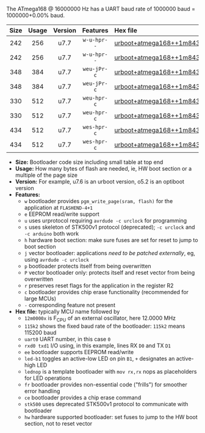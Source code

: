 The ATmega168 @ 16000000 Hz has a UART baud rate of 1000000 baud = 1000000+0.00% baud.

|Size|Usage|Version|Features|Hex file|
|:-:|:-:|:-:|:-:|:--|
|242|256|u7.7|`w-u-hpr--`|[urboot+atmega168++1m8432x++115k2_uart0_rxd0_txd1_led+b5_fr_hw.hex](https://raw.githubusercontent.com/stefanrueger/urboot.hex/main/mcus/atmega168/external_oscillator/fcpu++1m8432_Hz/br++115k2_bps/urboot+atmega168++1m8432x++115k2_uart0_rxd0_txd1_led+b5_fr_hw.hex)|
|242|256|u7.7|`w-u-hpr--`|[urboot+atmega168++1m8432x++115k2_uart0_rxd0_txd1_lednop_fr_hw.hex](https://raw.githubusercontent.com/stefanrueger/urboot.hex/main/mcus/atmega168/external_oscillator/fcpu++1m8432_Hz/br++115k2_bps/urboot+atmega168++1m8432x++115k2_uart0_rxd0_txd1_lednop_fr_hw.hex)|
|348|384|u7.7|`weu-jPr-c`|[urboot+atmega168++1m8432x++115k2_uart0_rxd0_txd1_ee_led+b5_fr_ce.hex](https://raw.githubusercontent.com/stefanrueger/urboot.hex/main/mcus/atmega168/external_oscillator/fcpu++1m8432_Hz/br++115k2_bps/urboot+atmega168++1m8432x++115k2_uart0_rxd0_txd1_ee_led+b5_fr_ce.hex)|
|348|384|u7.7|`weu-jPr-c`|[urboot+atmega168++1m8432x++115k2_uart0_rxd0_txd1_ee_lednop_fr_ce.hex](https://raw.githubusercontent.com/stefanrueger/urboot.hex/main/mcus/atmega168/external_oscillator/fcpu++1m8432_Hz/br++115k2_bps/urboot+atmega168++1m8432x++115k2_uart0_rxd0_txd1_ee_lednop_fr_ce.hex)|
|330|512|u7.7|`weu-hpr-c`|[urboot+atmega168++1m8432x++115k2_uart0_rxd0_txd1_ee_led+b5_fr_ce_hw.hex](https://raw.githubusercontent.com/stefanrueger/urboot.hex/main/mcus/atmega168/external_oscillator/fcpu++1m8432_Hz/br++115k2_bps/urboot+atmega168++1m8432x++115k2_uart0_rxd0_txd1_ee_led+b5_fr_ce_hw.hex)|
|330|512|u7.7|`weu-hpr-c`|[urboot+atmega168++1m8432x++115k2_uart0_rxd0_txd1_ee_lednop_fr_ce_hw.hex](https://raw.githubusercontent.com/stefanrueger/urboot.hex/main/mcus/atmega168/external_oscillator/fcpu++1m8432_Hz/br++115k2_bps/urboot+atmega168++1m8432x++115k2_uart0_rxd0_txd1_ee_lednop_fr_ce_hw.hex)|
|434|512|u7.7|`wes-hpr-c`|[urboot+atmega168++1m8432x++115k2_uart0_rxd0_txd1_ee_led+b5_fr_ce_stk500_hw.hex](https://raw.githubusercontent.com/stefanrueger/urboot.hex/main/mcus/atmega168/external_oscillator/fcpu++1m8432_Hz/br++115k2_bps/urboot+atmega168++1m8432x++115k2_uart0_rxd0_txd1_ee_led+b5_fr_ce_stk500_hw.hex)|
|434|512|u7.7|`wes-hpr-c`|[urboot+atmega168++1m8432x++115k2_uart0_rxd0_txd1_ee_lednop_fr_ce_stk500_hw.hex](https://raw.githubusercontent.com/stefanrueger/urboot.hex/main/mcus/atmega168/external_oscillator/fcpu++1m8432_Hz/br++115k2_bps/urboot+atmega168++1m8432x++115k2_uart0_rxd0_txd1_ee_lednop_fr_ce_stk500_hw.hex)|

- **Size:** Bootloader code size including small table at top end
- **Usage:** How many bytes of flash are needed, ie, HW boot section or a multiple of the page size
- **Version:** For example, u7.6 is an urboot version, o5.2 is an optiboot version
- **Features:**
  + `w` bootloader provides `pgm_write_page(sram, flash)` for the application at `FLASHEND-4+1`
  + `e` EEPROM read/write support
  + `u` uses urprotocol requiring `avrdude -c urclock` for programming
  + `s` uses skeleton of STK500v1 protocol (deprecated); `-c urclock` and `-c arduino` both work
  + `h` hardware boot section: make sure fuses are set for reset to jump to boot section
  + `j` vector bootloader: applications *need to be patched externally*, eg, using `avrdude -c urclock`
  + `p` bootloader protects itself from being overwritten
  + `P` vector bootloader only: protects itself and reset vector from being overwritten
  + `r` preserves reset flags for the application in the register R2
  + `c` bootloader provides chip erase functionality (recommended for large MCUs)
  + `-` corresponding feature not present
- **Hex file:** typically MCU name followed by
  + `12m0000x` is F<sub>CPU</sub> of an external oscillator, here 12.0000 MHz
  + `115k2` shows the fixed baud rate of the bootloader: `115k2` means 115200 baud
  + `uart0` UART number, in this case `0`
  + `rxd0 txd1` I/O using, in this example, lines RX `D0` and TX `D1`
  + `ee` bootloader supports EEPROM read/write
  + `led-b1` toggles an active-low LED on pin `B1`, `+` designates an active-high LED
  + `lednop` is a template bootloader with `mov rx,rx` nops as placeholders for LED operations
  + `fr` bootloader provides non-essential code ("frills") for smoother error handling
  + `ce` bootloader provides a chip erase command
  + `stk500` uses deprecated STK500v1 protocol to communicate with bootloader
  + `hw` hardware supported bootloader: set fuses to jump to the HW boot section, not to reset vector
